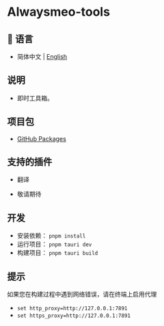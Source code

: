 # Alwaysmeo-tools

## 💬 语言

- 简体中文 | [English](https://github.com/Alwaysmeo/alwaysme/blob/main/tools/README.md)

## 说明

- 即时工具箱。

## 项目包

- [GitHub Packages](https://github.com/alwaysmeo/tools)

## 支持的插件

- 翻译

- 敬请期待

## 开发

- 安装依赖： `pnpm install`
- 运行项目： `pnpm tauri dev`
- 构建项目： `pnpm tauri build`

## 提示

如果您在构建过程中遇到网络错误，请在终端上启用代理

- `set http_proxy=http://127.0.0.1:7891`
- `set https_proxy=http://127.0.0.1:7891`
